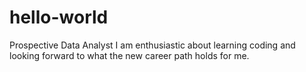 # hello-world
Prospective Data Analyst
I am enthusiastic about learning coding and looking forward to what the new career path holds for me.
